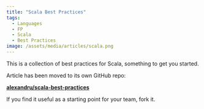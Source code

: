 ```yaml
---
title: "Scala Best Practices"
tags:
  - Languages
  - FP
  - Scala
  - Best Practices
image: /assets/media/articles/scala.png
---
```


<p class="intro">This is a collection of best practices for Scala, something to get you started.</p>

Article has been moved to its own GitHub repo:

**[alexandru/scala-best-practices](https://github.com/alexandru/scala-best-practices/)**

If you find it useful as a starting point for your team, fork it.
